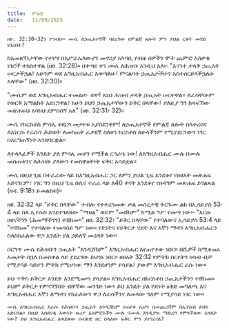 ```yaml
---
title:  ምልጃ
date:   11/09/2025
---
```


`ዘፀ. 32:30–32ን ያንብቡ። ሙሴ ለኃጢአተኞች ባደረገው የምልጃ ጸሎት ምን ያህል ርቀት መሄድ ነበረበት?`

ከአመጸኝነታቸው የተነሣ በእሥራኤላውያን መኖሪያ አካባቢ የብዙ ሰዎችን ሞት ጨምሮ አሰቃቂ ነገሮች ተከስተዋል (ዘፀ. 32:28)። በቀጣዩ ቀን ሙሴ ለሕዝቡ እንዲህ አለ፡- "እናንተ ታላቅ ኃጢአት ሠርታችኋል፤ አሁንም ወደ እግዚአብሔር እወጣለሁ፤ ምናልባት ኃጢአታችሁን አስተሰርይላችኋለሁ አላቸው" (ዘፀ. 32:30)።

"ሙሴም ወደ እግዚአብሔር ተመልሶ፦ ወዮ! እኒህ ሕዝብ ታላቅ ኃጢአት ሠርተዋል፥ ለራሳቸውም የወርቅ አማልክት አድርገዋል፤ አሁን ይህን ኃጢአታቸውን ይቅር በላቸው፤ ያለዚያ ግን ከጻፍኸው መጽሐፍህ እባክህ ደምስሰኝ አለ" (ዘፀ. 32:31፣ 32)።

ሙሴ የክርስቶስ ምሳሌ ተደርጎ መታየቱ አያስደንቅም! ለኃጢአተኞች የምልጃ ጸሎት ስላቀረበና ለእነርሱ የራሱን ሕይወት ለመስጠት ፈቃደኛ ስለሆነ ክርስቶስ ለሁላችንም የሚያደርገውን ነገር በእርግጠኝነት አንጸባርቋል።

ለተላላፊዎች እንዴት ያለ ምሳሌ መሆን የሚችል ርኅራኄ ነው! ለእግዚአብሔር ሙሉ በሙሉ መሰጠቱንና ለሕዝቡ ያለውን የመስዋዕትነት ፍቅር አሳይቷል።

ሙሴ በዚህ ጊዜ በተራራው ላይ ከእግዚአብሔር ጋር ለምን ያህል ጊዜ እንደቆየ የዘፀአት መጽሐፍ አይናገርም፣ ነገር ግን በዚህ ጊዜ በሲና ተራራ ላይ ለ40 ቀናት እንደቆየ የዘዳግም መጽሐፍ ይገልጻል (ዘዳ. 9:18ን ይመልከቱ)።

ዘፀ. 32:32 ላይ "ይቅር በላቸው" ተብሎ የተተረጎመው ቃል መሰረታዊ ትርጉሙ ልክ በኢሳይያስ 53፡4 ላይ ስለ ኢየሱስ እንደተገለጸው "ማዘል" ወይም "መሸከም" ከሚል ግሥ የመጣ ነው፡- "እርሱ ሀዘናችንን (ሕመማችንን) ተሸከመ።" ዘፀ. 32:32፣ "ይቅር በላቸው" የተባለውና ኢሳይያስ 53:4 ላይ "ተሸከመ" የተባለው ተመሳሳይ ግሥ ነው። የድነትና የይቅርታ ሂደት እና እኛን ማዳን እግዚአብሔርን ስላስከፈለው ዋጋ እንዴት ያለ ኃይለኛ መረዳት ነው።

በርግጥ ሙሴ የሕዝቡን ኃጢአት "እንዲሸከም" እግዚአብሔር እየጠየቀው ነበር። በሺዎች ከሚቆጠሩ አመታት በኋላ በመስቀል ላይ ያደረገው ይህንኑ ነበር። ዘፀአት 32፡32 የምትክ ስርየትን ሀሳብ ብቻ የሚያሳይ ሳይሆን ምትክ የሚሆነው ማን እንደሆነም ያሳያል፤ ያውም እግዚአብሔር ራሱ ነው።

ይህ ጥቅስ ይቅርታ እንዴት እንደሚመጣ ያሳያል። እግዚአብሔር በክርስቶስ ኃጢአታችንን ተሸከመ። ይህም ይቅርታ የምናገኝበት ብቸኛው መንገድ ነው። ይህ እንዴት ያለ የድነት ዕቅድ መግለጫ እና እግዚአብሔር እኛን ለማዳን የከፈለውን ዋጋ ለራሳችንና ለመላው ዓለም የሚያሳይ ነገር ነው።

`ሙሴ እግዚአብሔር እራሱ የሕዝቡን ኃጢአት እንዲሸከም የጠየቀ ሲሆን በመጨረሻም በኢየሱስ ይህን አድርጓል። በዚህ አስደናቂ እውነት ዙሪያ አእምሮአችን ሙሉ በሙሉ እንዲያዝ ማድረግ የምንችለው እንዴት ነው? ይህ እግዚአብሔር ለወደቀው ሰብአዊ ዘር ስላለው ፍቅር ምን ይነግረናል?`